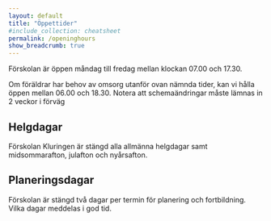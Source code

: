 ```yaml
---
layout: default
title: "Öppettider"
#include_collection: cheatsheet
permalink: /openinghours
show_breadcrumb: true
---
```


Förskolan är öppen måndag till fredag mellan klockan 07.00 och 17.30. 

Om föräldrar har behov av omsorg utanför ovan nämnda tider, kan vi hålla öppen mellan 06.00 och 18.30. Notera att schemaändringar måste lämnas in 2 veckor i förväg

## Helgdagar
Förskolan Kluringen är stängd alla allmänna helgdagar samt midsommarafton, julafton och nyårsafton. 

## Planeringsdagar
Förskolan är stängd två dagar per termin för planering och fortbildning. Vilka dagar meddelas i god tid. 